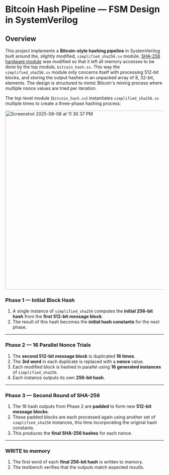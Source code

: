 # Bitcoin Hash Pipeline — FSM Design in SystemVerilog

## Overview
This project implements a **Bitcoin-style hashing pipeline** in SystemVerilog built around the, slightly modified, `simplified_sha256.sv` module. 
[SHA-256 hardware module](https://github.com/bigbyrus/SHA-256) was modified so that it left all memory accesses to be done by the top module, `bitcoin_hash.sv`. 
This way the `simplified_sha256.sv` module only concerns itself with processing 512-bit blocks, and storing the output hashes in an unpacked array of 8, 32-bit, elements.
The design is structured to mimic Bitcoin's mining process where multiple nonce values are tried per iteration.

The top-level module (`bitcoin_hash.sv`) instantiates `simplified_sha256.sv` multiple times to create a three-phase hashing process:

<img width="1344" height="568" alt="Screenshot 2025-08-08 at 11 30 37 PM" src="https://github.com/user-attachments/assets/2bfa7a5a-cd5b-4a7b-b81f-aad5c7e6ee48" />


### **Phase 1 — Initial Block Hash**
1. A single instance of `simplified_sha256` computes the **initial 256-bit hash** from the **first 512-bit message block**.
2. The result of this hash becomes the **initial hash constants** for the next phase.

---

### **Phase 2 — 16 Parallel Nonce Trials**
1. The **second 512-bit message block** is duplicated **16 times**.
2. The **3rd word** in each duplicate is replaced with a **nonce** value.
3. Each modified block is hashed in parallel using **16 generated instances** of `simplified_sha256`.
4. Each instance outputs its own **256-bit hash**.

---

### **Phase 3 — Second Round of SHA-256**
1. The 16 hash outputs from Phase 2 are **padded** to form new **512-bit message blocks**.
2. These padded blocks are each processed again using another set of `simplified_sha256` instances, this time incorporating the original hash constants.
3. This produces the **final SHA-256 hashes** for each nonce.

---

### **WRITE to memory**
1. The first word of each **final 256-bit hash** is written to memory.
2. The testbench verifies that the outputs match expected results.

